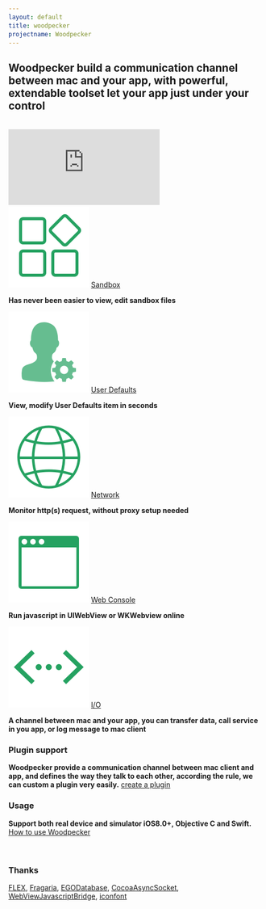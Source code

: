 ```yaml
---
layout: default
title: woodpecker
projectname: Woodpecker
---
```


## Woodpecker build a communication channel between mac and your app, with powerful, extendable toolset let your app just under your control
<br/>

<div class="demovideo">
  <iframe src="https://www.youtube.com/embed/G1hqyGWNGHU" frameborder="0" allow="autoplay; encrypted-media" allowfullscreen></iframe>
</div>


<div class="index-section">
	<img src="/assets/img/tool_sandbox.png"/> <span><a href="/tools/sandbox.html">Sandbox</a></span>
</div>

**Has never been easier to view, edit sandbox files**

<div class="index-section">
	<img src="/assets/img/tool_userdefaults.png"/> <span><a href="/tools/userdefaults.html">User Defaults</a></span>
</div>
	
**View, modify User Defaults item in seconds**

<div class="index-section">
	<img src="/assets/img/tool_network.png"/> <span><a href="/tools/network.html">Network</a></span>
</div>

**Monitor http(s) request, without proxy setup needed**

<div class="index-section">
	<img src="/assets/img/tool_webconsole.png"/> <span><a href="/tools/webconsole.html">Web Console</a></span>
</div>

**Run javascript in UIWebView or WKWebview online**


<div class="index-section">
	<img src="/assets/img/tool_io.png"/> <span><a href="/tools/io.html">I/O</a></span>
</div>
	
**A channel between mac and your app, you can transfer data, call service in you app, or log message to mac client**


<h3 class="index-h3">Plugin support</h3>

**Woodpecker provide a communication channel between mac client and app, and defines the way they talk to each other, according the rule, we can custom a plugin very easily.**
[create a plugin](/plugin.html)
<br/>

<h3 class="index-h3">Usage</h3>

**Support both real device and simulator iOS8.0+, Objective C and Swift.** [How to use Woodpecker](/usage.html)
<br/>
<br/> 
<br/> 

<h3 class="index-h3">Thanks</h3>

<a href="https://github.com/Flipboard/FLEX">FLEX</a>,
<a href="https://github.com/mugginsoft/Fragaria">Fragaria</a>, 
<a href="https://github.com/enormego/egodatabase">EGODatabase</a>, 
<a href="https://github.com/robbiehanson/CocoaAsyncSocket">CocoaAsyncSocket</a>,
<a href="https://github.com/marcuswestin/WebViewJavascriptBridge">WebViewJavascriptBridge</a>, 
<a href="http://www.iconfont.cn/">iconfont</a>

<br/>





